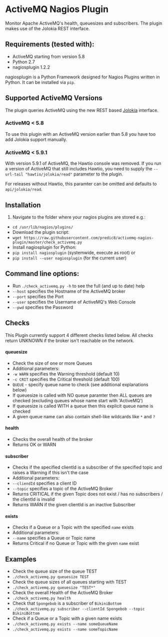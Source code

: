 # ActiveMQ Nagios Plugin
Monitor Apache ActiveMQ's health, queuesizes and subscribers. The plugin makes use of the Jolokia REST interface.

## Requirements (tested with):
- ActiveMQ starting from version 5.8 
- Python 2.7
- nagiosplugin 1.2.2

nagiosplugin is a Python Framework designed for Nagios Plugins written in Python.
It can be installed via ```pip```.

## Supported ActiveMQ Versions
The plugin queries ActiveMQ using the new REST based [Jolokia](https://jolokia.org/) interface.

### ActiveMQ < 5.8
To use this plugin with an ActiveMQ version earlier than 5.8 you have too add Jolokia support manually.

### ActiveMQ < 5.9.1
With version 5.9.1 of ActiveMQ, the Hawtio console was removed.
If you run a version of ActiveMQ that still includes Hawtio,
you need to supply the ```--url-tail "hawtio/jolokia/read"``` parameter to the plugin.

For releases without Hawtio, this paramter can be omitted and defaults to ```api/jolokia/read```.

## Installation

1. Navigate to the folder where your nagios plugins are stored e.g.:
 - ```cd /usr/lib/nagios/plugins/```
- Download the plugin script:
 - ```wget https://raw.githubusercontent.com/predic8/activemq-nagios-plugin/master/check_activemq.py```
- Install nagiosplugin for Python:
 - ```pip install nagiosplugin``` (systemwide, execute as root) or
 - ```pip install --user nagiosplugin``` (for the current user)

## Command line options:
- Run ```./check_activemq.py -h``` to see the full (and up to date) help
- ```--host``` specifies the Hostname of the ActiveMQ broker
- ```--port``` specifies the Port
- ```--user``` specifies the Username of ActiveMQ's Web Console 
- ```--pwd``` specifies the Password

## Checks

This Plugin currently support 4 different checks listed below.
All checks return UNKNOWN if the broker isn't reachable on the network.

#### queuesize
- Check the size of one or more Queues
- Additional parameters:
 - ```-w WARN``` specifies the Warning threshold (default 10)
 - ```-c CRIT``` specifies the Critical threshold (default 100)
 - ```QUEUE``` - specify queue name to check (see additional explanations below)
- If queuesize is called with NO queue paramter then ALL queues are checked (excluding queues whose name start with 'ActiveMQ')
- If queuesize is called WITH a queue then this explicit queue name is checked
 - A given queue name can also contain shell-like wildcards like ```*``` and ```?```

#### health
- Checks the overall health of the broker
- Returns OK or WARN

#### subscriber
- Checks if the specified clientId is a subscriber of the specified topic and raises a Warning if this isn't the case
- Additional parameters:
 - ```--cliendId``` specifies a client ID
 - ```--topic``` specifies a topic of the ActiveMQ Broker
- Returns CRITICAL if the given Topic does not exist / has no subscribers / the clientId is invalid
- Returns WARN if the given clientId is an inactive Subscriber

#### exists
- Checks if a Queue or a Topic with the specified `name` exists
- Additional parameters:
 - ```--name``` specifies a Queue or Topic name
- Returns Critical if no Queue or Topic with the given `name` exist

## Examples
- Check the queue size of the queue TEST
 - ```./check_activemq.py queuesize TEST```
- Check the queue sizes of all queues starting with TEST
 - ```./check_activemq.py queuesize "TEST*"```
- Check the overall Health of the ActiveMQ Broker
 - ```./check_activemq.py health```
- Check that ```Spongebob``` is a subscriber of ```BikiniBottom```
 - ```./check_activemq.py subscriber --clientId Spongebob --topic BikiniBottom```
- Check if a Queue or a Topic with a given name exists
 - ```./check_activemq.py exists --name someQueueName```
 - ```./check_activemq.py exists --name someTopicName```
